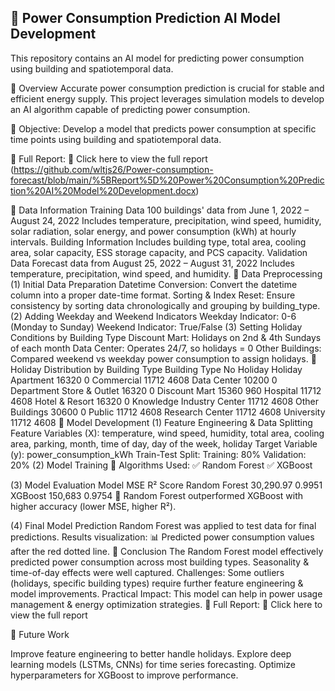 ## 📄 Power Consumption Prediction AI Model Development
This repository contains an AI model for predicting power consumption using building and spatiotemporal data.

🔹 Overview
Accurate power consumption prediction is crucial for stable and efficient energy supply.
This project leverages simulation models to develop an AI algorithm capable of predicting power consumption.

📌 Objective:
Develop a model that predicts power consumption at specific time points using building and spatiotemporal data.

📄 Full Report:
📑 Click here to view the full report (https://github.com/wltjs26/Power-consumption-forecast/blob/main/%5BReport%5D%20Power%20Consumption%20Prediction%20AI%20Model%20Development.docx)


🔹 Data Information
Training Data
100 buildings' data from June 1, 2022 – August 24, 2022
Includes temperature, precipitation, wind speed, humidity, solar radiation, solar energy, and power consumption (kWh) at hourly intervals.
Building Information
Includes building type, total area, cooling area, solar capacity, ESS storage capacity, and PCS capacity.
Validation Data
Forecast data from August 25, 2022 – August 31, 2022
Includes temperature, precipitation, wind speed, and humidity.
🔹 Data Preprocessing
(1) Initial Data Preparation
Datetime Conversion: Convert the datetime column into a proper date-time format.
Sorting & Index Reset: Ensure consistency by sorting data chronologically and grouping by building_type.
(2) Adding Weekday and Weekend Indicators
Weekday Indicator: 0-6 (Monday to Sunday)
Weekend Indicator: True/False
(3) Setting Holiday Conditions by Building Type
Discount Mart: Holidays on 2nd & 4th Sundays of each month
Data Center: Operates 24/7, so holidays = 0
Other Buildings: Compared weekend vs weekday power consumption to assign holidays.
📌 Holiday Distribution by Building Type
Building Type	No Holiday	Holiday
Apartment	16320	0
Commercial	11712	4608
Data Center	10200	0
Department Store & Outlet	16320	0
Discount Mart	15360	960
Hospital	11712	4608
Hotel & Resort	16320	0
Knowledge Industry Center	11712	4608
Other Buildings	30600	0
Public	11712	4608
Research Center	11712	4608
University	11712	4608
🔹 Model Development
(1) Feature Engineering & Data Splitting
Feature Variables (X):
temperature, wind speed, humidity, total area, cooling area, parking, month, time of day, day of the week, holiday
Target Variable (y):
power_consumption_kWh
Train-Test Split:
Training: 80%
Validation: 20%
(2) Model Training
📌 Algorithms Used:
✅ Random Forest
✅ XGBoost

(3) Model Evaluation
Model	MSE	R² Score
Random Forest	30,290.97	0.9951
XGBoost	150,683	0.9754
📌 Random Forest outperformed XGBoost with higher accuracy (lower MSE, higher R²).

(4) Final Model Prediction
Random Forest was applied to test data for final predictions.
Results visualization:
📊 Predicted power consumption values after the red dotted line.
🔹 Conclusion
The Random Forest model effectively predicted power consumption across most building types.
Seasonality & time-of-day effects were well captured.
Challenges:
Some outliers (holidays, specific building types) require further feature engineering & model improvements.
Practical Impact:
This model can help in power usage management & energy optimization strategies.
📄 Full Report:
📑 Click here to view the full report

🚀 Future Work

Improve feature engineering to better handle holidays.
Explore deep learning models (LSTMs, CNNs) for time series forecasting.
Optimize hyperparameters for XGBoost to improve performance.
